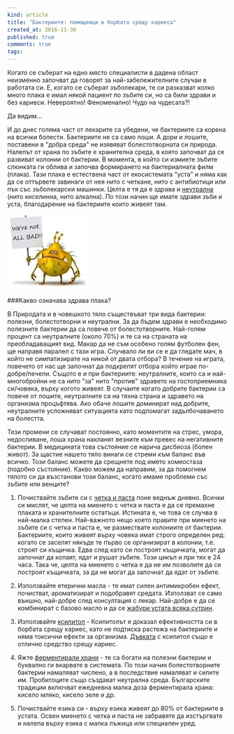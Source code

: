 ```yaml
---
kind: article
title: "Бактериите: помощници в борбата срещу кариеса"
created_at: 2016-11-30
published: true
comments: true
tags:
--- 
```

Когато се съберат на едно място специалисти в дадена област неизменно започват да говорят за най-забележителните случаи в работата си.
Е, когато се съберат зъболекари, те си разказват колко много плака е имал някой пациент по зъбите си, но са били здрави и без кариеси. Невероятно! Феноменално! Чудо на чудесата?!<br />

Да видим...<br />

И до днес голяма част от лекарите са убедени, че бактериите са корена на всички болести. Бактериите не са само лоши. А дори и лошите, поставени в "добра среда" не изявяват болестотворната си природа. Налепът от храна по зъбите е хранителна среда, в която започват да се развиват колонии от бактерии. В момента, в който си измиете зъбите слюнката ги облива и започва формирането на бактериалната филм (плака). Тази плака е естествена част от екосистемата "уста" и няма как да се оттървете завинаги от нея нито с четкане, нито с антибиотици или пък със зъболекарски машинки. Целта е тя да е здрава и [неутрална](http://www.bezkaries.com/blog/2016-04-07-%D0%BA%D0%B0%D1%80%D0%B8%D0%B5%D1%81-%D0%B8-%D1%81%D0%BB%D1%8E%D0%BD%D0%BA%D0%B0/) (нито киселинна, нито алкална). По този начин ще имате здрави зъби и уста, благодарение на бактериите които живеят там.

![Bacterial plaque](/images/posts/bacteria.jpg)

###Какво означава здрава плака?

<!-- more -->

В Природата и в човешкото тяло съществъват три вида бактерии: полезни, болестотворни и неутрални. За да бъдем здрави е необходимо полезните бактерии да са повече от болестотворните. Най-голям процент са неутралните (около 70%) и те са на страната на преобладаващият вид. 
Макар да не съм особено голям футболен фен, ще направя паралел с тази игра. Случвало ли ви се е да гледате мач, в който не симпатизирате на никой от двата отбора? В течение на играта, повечето от нас ще започнат да подкрепят отбора който играе по-добре/печели. Същото е и при бактериите: неутралните, които са и най-многобройни не са нито "за" нито "против" здравето на гостоприемника си/човека, върху когото живеят. В случаите когато добрите бактерии са повече от лошите, неутралните са на тяхна страна и здравето на организма процъфтява. Ако обаче лошите доминират над добрите, неутралните усложняват ситуацията като подпомагат задълбочаването на болестта. <br />

Тези промени се случават постоянно, като моментите на стрес, умора, недоспиване, лоша храна накланят везните към превес на негативните бактерии. В медицината това състояние се нарича дисбиоза (болен живот). За щастие нашето тяло винаги се стреми към баланс във всичко. Този баланс можете да срещнете под името хомеостаза (подобно състояние). Какво можем да направим, за да помогнем тялото си да възстанови този баланс, когато имаме проблеми със зъбите или венците?<br />

1. Почиствайте зъбите си с [четка и паста](http://www.bezkaries.com/blog/2014-02-19-%D0%BA%D0%BE%D0%B8-%D1%81%D0%B0-%D0%BD%D0%B0%D0%B9-%D0%B4%D0%BE%D0%B1%D1%80%D0%B8%D1%82%D0%B5-%D1%87%D0%B5%D1%82%D0%BA%D0%B0-%D0%B8-%D0%BF%D0%B0%D1%81%D1%82%D0%B0-%D0%B7%D0%B0-%D0%B7%D1%8A%D0%B1%D0%B8/) поне веднъж дневно. Всички си мислят, че целта на миенето с четка и паста е да се премахне плаката и хранителните остатъци. Истината е, че това се случва в най-малка степен. Най-важното нещо което правите при миенето на зъбите си с четка и паста е, че размествате колониите от бактерии. Бактериите, които живеят върху човека имат строго определен ред: когато се заселят някъде те първо се организират в колонии, т.е. строят си къщичка. Едва след като си построят къщичката, могат да започнат да копаят, ядат и рушат зъбите. Този цикъл и при тях е 24 часа. Така че, целта на миенето с четка е да не им позволите да си построят къщичката, за да не могат да започнат да ядат от зъбите. 

2. Използвайте етерични масла - те имат силен антимикробен ефект, почистват, ароматизират и подобравят средата. Използват се само външно, най-добре след консултация с лекар. Най-добре е да се комбинират с базово масло и да се [жабури устата всяка сутрин](http://www.bezkaries.com/blog/2016-08-03-%D0%B6%D0%B0%D0%B1%D1%83%D1%80%D0%B5%D0%BD%D0%B5-%D1%81-%D0%BC%D0%B0%D1%81%D0%BB%D0%BE/).

3. Използвайте [ксилитол](http://www.bezkaries.com/blog/2016-03-02-%D1%84%D0%BB%D1%83%D0%BE%D1%80-%D0%BA%D1%81%D0%B8%D0%BB%D0%B8%D1%82%D0%BE%D0%BB/) - Ксилитолът е доказал ефективността си в борбата срещу кариес, като не подтиска растежа на бактериите и няма токсични ефекти за организма. [Дъвката](http://www.bezkaries.com/blog/2015-12-08-%D0%B4%D1%8A%D0%B2%D0%BA%D0%B0/) с ксилитол също е отлично средство срещу кариес.

4. Яжте [ферментирали храни](http://www.bezkaries.com/blog/2014-02-19-%D0%BA%D0%BE%D0%B8-%D1%81%D0%B0-%D0%BD%D0%B0%D0%B9-%D0%B4%D0%BE%D0%B1%D1%80%D0%B8%D1%82%D0%B5-%D1%87%D0%B5%D1%82%D0%BA%D0%B0-%D0%B8-%D0%BF%D0%B0%D1%81%D1%82%D0%B0-%D0%B7%D0%B0-%D0%B7%D1%8A%D0%B1%D0%B8/) - те са богати на полезни бактерии и буквално ги вкарвате в системата. По този начин болестотворните бактерии намаляват числено, а в последствие намаляват и силите им. Пробитоците също създават неутрална среда. Българските традиции включват ежедневна малка доза ферментирала храна: кисело мляко, кисело зеле и др.

5. Почиствайте езика си - върху езика живеят до 80% от бактериите в устата. Освен миенето с четка и паста не забравяте да изстъргвате и налепа върху езика с малка лъжица или специален уред.



